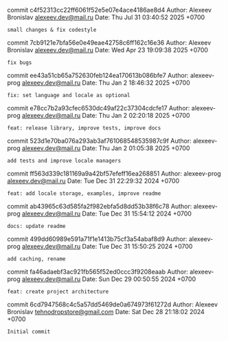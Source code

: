 commit c4f52313cc22ff6061f52e5e07e4ace4186ae8d4
Author: Alexeev Bronislav <alexeev.dev@mail.ru>
Date:   Thu Jul 31 03:40:52 2025 +0700

    small changes & fix codestyle

commit 7cb9121e7bfa56e0e49eae42758c6ff162c16e36
Author: Alexeev Bronislav <alexeev.dev@mail.ru>
Date:   Wed Apr 23 19:09:38 2025 +0700

    fix bugs

commit ee43a51cb65a752630feb124ea170613b086bfe7
Author: alexeev-prog <alexeev.dev@mail.ru>
Date:   Thu Jan 2 18:46:32 2025 +0700

    fix: set language and locale as optional

commit e78cc7b2a93cfec6530dc49af22c37304cdcfe17
Author: alexeev-prog <alexeev.dev@mail.ru>
Date:   Thu Jan 2 02:20:18 2025 +0700

    feat: release library, improve tests, improve docs

commit 523d1e70ba076a293ab3af761068548535987c9f
Author: alexeev-prog <alexeev.dev@mail.ru>
Date:   Thu Jan 2 01:05:38 2025 +0700

    add tests and improve locale managers

commit ff563d339c181169a9a42bf57efeff16ea268851
Author: alexeev-prog <alexeev.dev@mail.ru>
Date:   Tue Dec 31 22:29:32 2024 +0700

    feat: add locale storage, examples, improve readme

commit ab43965c63d585fa2f982ebfa5d8dd53b38f6c78
Author: alexeev-prog <alexeev.dev@mail.ru>
Date:   Tue Dec 31 15:54:12 2024 +0700

    docs: update readme

commit 499dd60989e591a71f1e1413b75cf3a54abaf8d9
Author: alexeev-prog <alexeev.dev@mail.ru>
Date:   Tue Dec 31 15:50:25 2024 +0700

    add caching, rename

commit fa46adaebf3ac921fb565f52ed0ccc3f9208eaab
Author: alexeev-prog <alexeev.dev@mail.ru>
Date:   Sun Dec 29 00:50:55 2024 +0700

    feat: create project architecture

commit 6cd7947568c4c5a57dd5469de0a674973f61272d
Author: Alexeev Bronislav <tehnodropstore@gmail.com>
Date:   Sat Dec 28 21:18:02 2024 +0700

    Initial commit
